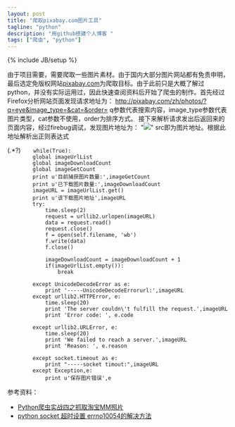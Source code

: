 ```yaml
---
layout: post
title: "爬取pixabay.com图片工具"
tagline: "python"
description: "用github搭建个人博客 "
tags: ["爬虫", "python"]
---
```

{% include JB/setup %}


由于项目需要，需要爬取一些图片素材。由于国内大部分图片网站都有免责申明，最后选定免版权网站[pixabay.com](http://www.pixabay.com)为爬取目标。由于此前只是大概了解过python，并没有实际运用过，因此快速查阅资料后开始了爬虫的制作。首先经过Firefox分析网站页面发现请求地址为：
http://pixabay.com/zh/photos/?q=eye&image_type=&cat=&order=
q参数代表搜索内容，image_type参数代表图片类型，cat参数不使用，order为排序方式。
接下来解析请求发出后返回来的页面内容，经过firebug调试，发现图片地址为：
"<img class="preview_img" data-cut="50" data-url="http://thumb9.shutterstock.com/photos/display_pic_with_logo/1072085/154754276.jpg" data-width="450" data-height="329" src="http://thumb9.shutterstock.com/photos/thumb_large/1072085/154754276.jpg">"
src即为图片地址。根据此地址解析出正则表达式
<div id="photo_grid" class="flex_grid">(.*?)<span id="paginator_clone"
准备工作做完后，正式开始撸代码，麻烦也正式开始。起初从网上搜索到的爬虫代码都是简单的实现了爬取页面，但是每次大量爬取一些图片后，程序就开始自动中断。因为项目需要的图片有几万张，如果总是出错，下载速度会很漫长。因此开始改进代码，增加了异常处理和多线程，使下载进度趋于稳定，不再进行人为干预，最后放到服务器上稳定运行。虽然寥寥数语，但是由于对python的不熟悉，中间也算历经坎坷，版本一直升级，给进行人工分布式的小伙伴造成了一定困扰，也对小伙伴表示歉意。其中代码解决了大量发出请求时候网站的反爬虫机制，和errno 10054错误引起的困扰。[代码下载](https://github.com/zhaoliguang/pictureSpider/archive/master.zip)
多线程下载：
class getImage(threading.Thread):
    def __init__(self,filename):
        threading.Thread.__init__(self)
        self.filename = filename
    def run(self):
        print u'开始下载图片...'

        while(True):
            global imageUrlList
            global imageDownloadCount
            global imageGetCount
            print u'目前捕获图片数量:',imageGetCount
            print u'已下载图片数量:',imageDownloadCount
            imageURL = imageUrlList.get()
            print u'该下载图片地址',imageURL
            try:
                time.sleep(2)
                request = urllib2.urlopen(imageURL)
                data = request.read()
                request.close()
                f = open(self.filename, 'wb')
                f.write(data)
                f.close()

                imageDownloadCount = imageDownloadCount + 1
                if(imageUrlList.empty()):
                    break

            except UnicodeDecodeError as e:
                print '-----UnicodeDecodeErrorurl:',imageURL
            except urllib2.HTTPError, e:
                time.sleep(20)
                print 'The server couldn\'t fulfill the request.',imageURL
                print 'Error code: ', e.code

            except urllib2.URLError, e:
                time.sleep(20)
                print 'We failed to reach a server.',imageURL
                print 'Reason: ', e.reason

            except socket.timeout as e:
                print "-----socket timout:",imageURL
            except Exception,e:
                print u'保存图片错误',e

参考资料：
* [Python爬虫实战四之抓取淘宝MM照片](http://cuiqingcai.com/1001.html)
* [python socket 超时设置 errno10054的解决方法](http://www.51ou.com/browse/python/43948.html)



